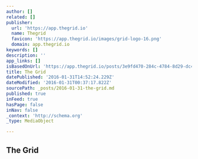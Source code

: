 ```yaml
---
author: []
related: []
publisher:
  url: 'https://app.thegrid.io'
  name: Thegrid
  favicon: 'https://app.thegrid.io/images/grid-logo-16.png'
  domain: app.thegrid.io
keywords: []
description: ''
app_links: []
isBasedOnUrl: 'https://app.thegrid.io/posts/3e9fd470-284c-4784-8d29-dc401343ee6b/edit'
title: The Grid
datePublished: '2016-01-31T14:52:24.229Z'
dateModified: '2016-01-31T00:37:17.822Z'
sourcePath: _posts/2016-01-31-the-grid.md
published: true
inFeed: true
hasPage: false
inNav: false
_context: 'http://schema.org'
_type: MediaObject

---
```

<article style=""><h1>The Grid</h1></article>